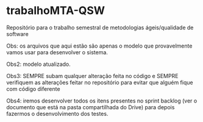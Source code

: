 ﻿# trabalhoMTA-QSW
Repositório para o trabalho semestral de metodologias ágeis/qualidade de software

Obs: os arquivos que aqui estão são apenas o modelo que provavelmente vamos usar para desenvolver o sistema.

Obs2: modelo atualizado. 

Obs3: SEMPRE subam qualquer alteração feita no código e SEMPRE verifiquem as alterações feitar no repositório para evitar que alguém fique com código diferente

Obs4: iremos desenvolver todos os itens presentes no sprint backlog (ver o documento que está na pasta compartilhada do Drive) para depois fazermos o desenvolvimento dos testes.

